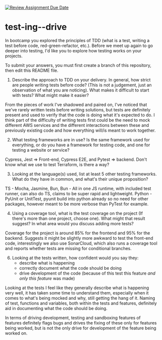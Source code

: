 [![Review Assignment Due Date](https://classroom.github.com/assets/deadline-readme-button-22041afd0340ce965d47ae6ef1cefeee28c7c493a6346c4f15d667ab976d596c.svg)](https://classroom.github.com/a/ycVsfoVh)
# test-ing--drive

In bootcamp you explored the principles of TDD (what is a test, writing a test before code, red-green-refactor, etc.). Before we meet up again to go deeper into testing, I'd like you to explore how testing works on your projects.

To submit your answers, you must first create a branch of this repository, then edit this README file.

1. Describe the approach to TDD on your delivery. In general, how strict are people writing tests before code? (This is not a judgement, just an observation of what you are noticing). What makes it difficult to start with tests? What might make it easier?

From the pieces of work I've shadowed and paired on, I've noticed that we've rarely written tests before writing solutions, but tests are definitely present and used to verify that the code is doing what it's expected to do. I think part of the difficulty of writing tests first could be the need to mock different AWS services and the different interactions between these and previously existing code and how everything will/is meant to work together.

2. What testing frameworks are in use? Is the same framework used for everything, or do you have a framework for testing code, and one for testing a website or service?

Cypress, Jest => Front-end, Cypress E2E, and Pytest => backend. Don't know what we use to test Terraform, is there a way?

3. Looking at the language(s) used, list at least 5 other testing frameworks. What do they have in common, and what's their unique proposition?

TS - Mocha, Jasmine, Bun,
Bun - All in one JS runtime, with included test runner, can also do TS, claims to be super rapid and lightweight.
Python - PyUnit or UnitTest, pyunit build into python already so no need for other packages, however meant to be more verbose than PyTest for example.

4. Using a coverage tool, what is the test coverage on the project (If there's more than one project, choose one). What might that result suggest? In what area would you discuss adding more tests?

Coverage for the project is around 85% for the frontend and 95% for the backend. Suggests it might be slightly more awkward to test the front-end code, interestingly we also use SonarCloud, which also runs a coverage tool and reports whether tests are missing for conditional branches.


6. Looking at the tests written, how confident would you say they:
    - describe what is happening
    - correctly document what the code should be doing
    - drive development of the code (because of this test this feature *and only this feature* was made)
  

Looking at the tests I feel like they generally describe what is happening very well, it has taken some time to understand them, especially when it comes to what's being mocked and why, still getting the hang of it. Naming of test, functions and variables, both within the tests and features, definitely aid in documenting what the code should be doing.

In terms of driving development, testing and sandboxing features of features definitely flags bugs and drives the fixing of these only for features being worked, but is not the only drive for development of the feature being worked on.  


<!-- Over that past few weeks, having been more involved in some of the development of certain features, I've definitely become more confident in undertanding what is happening in the tests, and being able to describe them. I do still find the idea of mocking and setting up what needs to be mocked and what doesn't quite confusing. This also depends on what is being tested/complexity of feature or problem. For example; features like testing React is navigating to the correct places/pages with the correct props/elements I feel is still beyond me, possibly because not taking the time to deep dive and play with Navigate() in React. Or to what extend to test a feature, Abid and I worked on a toggle button, to make simple assertions meant a lot of mocked/forced re-renders of a component in our tests adding a lot of bloat, whether this sort of testing is necessary to write or if sandboxing and QA testing is more appropriate.  -->









